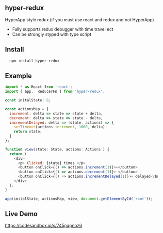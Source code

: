 ## hyper-redux

HyperApp style redux (if you must use react and redux and not HyperApp)

- Fully supports redux debugger with time travel ect
- Can be strongly styped with type script

## Install

```sh
  npm install hyper-redux
```
## Example

```js
import * as React from 'react';
import { app,  ReducerFn } from 'hyper-redux';

const initalState: 0;

const actionsMap = {
  increment: delta => state => state + delta,
  decrement: delta => state => state - delta,
  incrementDelayed: delta => (state, actions) => {
    setTimeout(actions.increment, 1000, delta);
    return state;
  }
};

function view(state: State, actions: Actions ) {
  return (
    <div>
      <p> Clicked: {state} times </p>
      <button onClick={() => actions.increment(1)}>+</button>
      <button onClick={() => actions.decrement(1)}>-</button>
      <button onClick={() => actions.incrementDelayed(1)}>+ delayed</button>
    </div>
  );
}

app(initalState, actionsMap, view, document.getElementById('root'));
```

## Live Demo

https://codesandbox.io/s/745pqpnoz6
